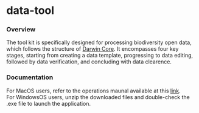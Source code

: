 # data-tool

### Overview
The tool kit is specifically designed for processing biodiversity open data, which follows the structure of [Darwin Core](https://dwc.tdwg.org/). It encompasses four key stages, starting from creating a data template, progressing to data editing, followed by data verification, and concluding with data clearence.

### Documentation
For MacOS users, refer to the operations maunal available at this [link](https://angry-cayenne-e62.notion.site/TaiBIF-f46e01d79c244e8b9f333f213142b626?pvs=4).<br>
For WindowsOS users, unzip the downloaded files and double-check the .exe file to launch the application.
